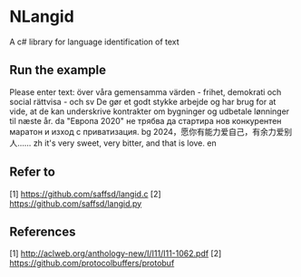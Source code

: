 ﻿# NLangid
A c# library for language identification of text

Run the example
----------
Please enter text:
över våra gemensamma värden - frihet, demokrati och social rättvisa - och
sv
De gør et godt stykke arbejde og har brug for at vide, at de kan underskrive kontrakter om bygninger og udbetale lønninger til næste år.
da
"Европа 2020" не трябва да стартира нов конкурентен маратон и изход с приватизация.
bg
2024，愿你有能力爱自己，有余力爱别人……
zh
it's very sweet, very bitter, and that is love.
en

Refer to
----------
[1] https://github.com/saffsd/langid.c
[2] https://github.com/saffsd/langid.py


References
----------
[1] http://aclweb.org/anthology-new/I/I11/I11-1062.pdf
[2] https://github.com/protocolbuffers/protobuf


